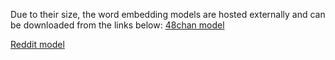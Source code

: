 Due to their size, the word embedding models are hosted externally and can be downloaded from the links below:
  [48chan model](https://www.textgain.com/projects/gsoc2019_hatespeech/48chan_cbow_150_5_withsw_5_0_5_v1.zip)
  
  [Reddit model](https://www.textgain.com/projects/gsoc2019_hatespeech/reddit_cbow_150_5_withsw_5_0_5_v1.zip)
  
